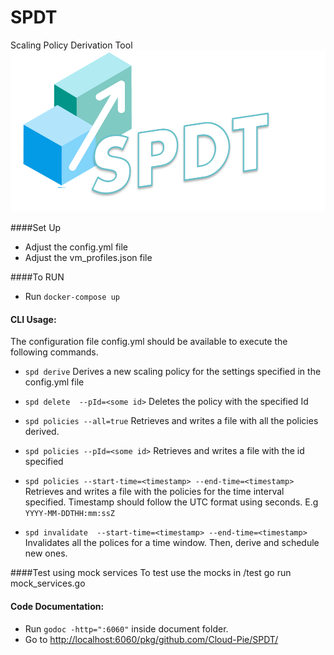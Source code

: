 # SPDT
Scaling Policy Derivation Tool
![SPDT](logo.png)

####Set Up
- Adjust the config.yml file
- Adjust the vm_profiles.json file

####To RUN
- Run `docker-compose up`

#### CLI Usage:
The configuration file config.yml should be available to execute the following commands.
- `spd derive`
Derives a new scaling policy for the settings specified in the config.yml file
- `spd delete  --pId=<some id>`
Deletes the policy with the specified Id
- `spd policies --all=true`
Retrieves and writes a file with all the policies derived.
- `spd policies --pId=<some id>`
Retrieves and writes a file with the id specified
- `spd policies --start-time=<timestamp> --end-time=<timestamp>`
Retrieves and writes a file with the policies for the time interval specified.
Timestamp should follow the UTC format using seconds. E.g `YYYY-MM-DDTHH:mm:ssZ`

- `spd invalidate  --start-time=<timestamp> --end-time=<timestamp>`
Invalidates all the polices for a time window. Then, derive and schedule new ones.

####Test using mock services
To test use the mocks in /test
go run mock_services.go


#### Code Documentation:
- Run `godoc -http=":6060"` inside document folder.
- Go to [http://localhost:6060/pkg/github.com/Cloud-Pie/SPDT/](http://localhost:6060/pkg/github.com/Cloud-Pie/SPDT)
